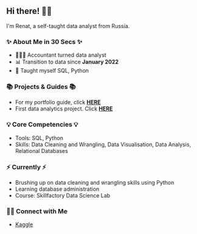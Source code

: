 ## Hi there! 🙋🏻‍

I'm Renat, a self-taught data analyst from Russia.

### ✨ About Me in 30 Secs ✨
- 👩🏻‍💻 Accountant turned data analyst
- 📊 Transition to data since **January 2022**
- 📝 Taught myself SQL, Python

### 📚 Projects & Guides 📚
- For my portfolio guide, click **[HERE](https://github.com/RenatK/RenatK/blob/master/README.md)**
- First data analytics project. Click **[HERE](https://github.com/RenatK/DS_Project/blob/master/README.md)**

### 💡 Core Competencies 💡
- Tools: SQL, Python
- Skills: Data Cleaning and Wrangling, Data Visualisation, Data Analysis, Relational Databases

### ⚡️ Currently ⚡️
- Brushing up on data cleaning and wrangling skills using Python
- Learning database administration
- Course: Skillfactory Data Science Lab


### 🙌🏻 Connect with Me

- [Kaggle](https://www.kaggle.com/renatkhasianov)
